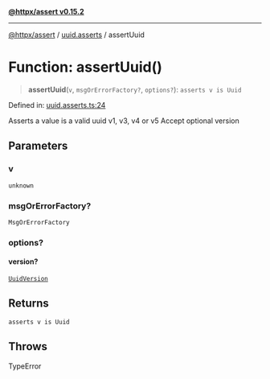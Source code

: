 [**@httpx/assert v0.15.2**](../../README.md)

***

[@httpx/assert](../../README.md) / [uuid.asserts](../README.md) / assertUuid

# Function: assertUuid()

> **assertUuid**(`v`, `msgOrErrorFactory?`, `options?`): `asserts v is Uuid`

Defined in: [uuid.asserts.ts:24](https://github.com/belgattitude/httpx/blob/b6bd279cf69f2d17f3ec46e9618a31cb72744279/packages/assert/src/uuid.asserts.ts#L24)

Asserts a value is a valid uuid v1, v3, v4 or v5
Accept optional version

## Parameters

### v

`unknown`

### msgOrErrorFactory?

`MsgOrErrorFactory`

### options?

#### version?

[`UuidVersion`](../../uuid.types/type-aliases/UuidVersion.md)

## Returns

`asserts v is Uuid`

## Throws

TypeError
